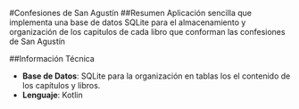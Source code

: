 #Confesiones de San Agustín
##Resumen
Aplicación sencilla que implementa una base de datos SQLite para el almacenamiento y organización de los capitulos de cada libro que conforman las confesiones de San Agustín

##Información Técnica
- **Base de Datos**: SQLite para la organización en tablas los el contenido de los capítulos y libros.
- **Lenguaje**: Kotlin
